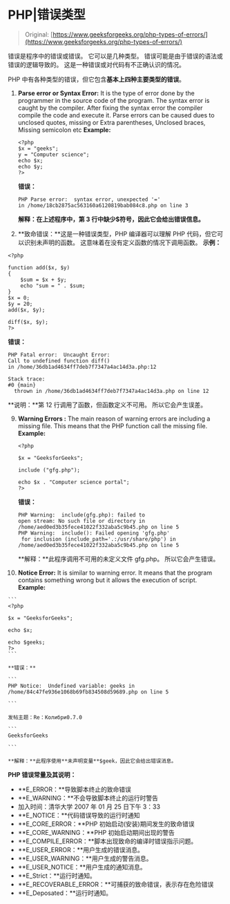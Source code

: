 # PHP|错误类型

> Original: [https://www.geeksforgeeks.org/php-types-of-errors/](https://www.geeksforgeeks.org/php-types-of-errors/)

错误是程序中的错误或错误。 它可以是几种类型。 错误可能是由于错误的语法或错误的逻辑导致的。 这是一种错误或对代码有不正确认识的情况。

PHP 中有各种类型的错误，但它包含**基本上四种主要类型的错误**。

1.  **Parse error or Syntax Error:** It is the type of error done by the programmer in the source code of the program. The syntax error is caught by the compiler. After fixing the syntax error the compiler compile the code and execute it. Parse errors can be caused dues to unclosed quotes, missing or Extra parentheses, Unclosed braces, Missing semicolon etc
    **Example:**

    ```
    <?php
    $x = "geeks";
    y = "Computer science";
    echo $x;
    echo $y;
    ?>
    ```

    **错误：**

    ```
    PHP Parse error:  syntax error, unexpected '=' 
    in /home/18cb2875ac563160a6120819bab084c8.php on line 3

    ```

    **解释：**在上述程序中，第 3 行中缺少**$符号，因此它会给出错误信息。**

2.  **致命错误：**这是一种错误类型，PHP 编译器可以理解 PHP 代码，但它可以识别未声明的函数。 这意味着在没有定义函数的情况下调用函数。
    **示例：**

```
<?php

function add($x, $y)
{
    $sum = $x + $y;
    echo "sum = " . $sum;
}
$x = 0;
$y = 20;
add($x, $y);

diff($x, $y);
?>
```

**错误：**

```
PHP Fatal error:  Uncaught Error: 
Call to undefined function diff() 
in /home/36db1ad4634ff7deb7f7347a4ac14d3a.php:12

Stack trace:
#0 {main}
  thrown in /home/36db1ad4634ff7deb7f7347a4ac14d3a.php on line 12

```

**说明：**第 12 行调用了函数，但函数定义不可用。 所以它会产生误差。

9.  **Warning Errors :** The main reason of warning errors are including a missing file. This means that the PHP function call the missing file.
    **Example:**

    ```
    <?php 

    $x = "GeeksforGeeks";

    include ("gfg.php");

    echo $x . "Computer science portal";
    ?>
    ```

    **错误：**

    ```
    PHP Warning:  include(gfg.php): failed to 
    open stream: No such file or directory in 
    /home/aed0ed3b35fece41022f332aba5c9b45.php on line 5
    PHP Warning:  include(): Failed opening 'gfg.php'
     for inclusion (include_path='.:/usr/share/php') in 
    /home/aed0ed3b35fece41022f332aba5c9b45.php on line 5

    ```

    **解释：**此程序调用不可用的未定义文件 gfg.php。 所以它会产生错误。

10.  **Notice Error:** It is similar to warning error. It means that the program contains something wrong but it allows the execution of script.
    **Example:**

    ```
    <?php 

    $x = "GeeksforGeeks";

    echo $x;

    echo $geeks;
    ?>
    ```

    **错误：**

    ```
    PHP Notice:  Undefined variable: geeks in 
    /home/84c47fe936e1068b69fb834508d59689.php on line 5

    ```

    发帖主题：Re：Колибри0.7.0

    ```
    GeeksforGeeks

    ```

    **解释：**此程序使用**未声明变量**$geek，因此它会给出错误消息。

**PHP 错误常量及其说明：**

*   **E_ERROR：**导致脚本终止的致命错误
*   **E_WARNING：**不会导致脚本终止的运行时警告
*   加入时间：清华大学 2007 年 01 月 25 日下午 3：33
*   **E_NOTICE：**代码错误导致的运行时通知
*   **E_CORE_ERROR：**PHP 初始启动(安装)期间发生的致命错误
*   **E_CORE_WARNING：**PHP 初始启动期间出现的警告
*   **E_COMPILE_ERROR：**脚本出现致命的编译时错误指示问题。
*   **E_USER_ERROR：**用户生成的错误消息。
*   **E_USER_WARNING：**用户生成的警告消息。
*   **E_USER_NOTICE：**用户生成的通知消息。
*   **E_Strict：**运行时通知。
*   **E_RECOVERABLE_ERROR：**可捕获的致命错误，表示存在危险错误
*   **E_Deposated：**运行时通知。
